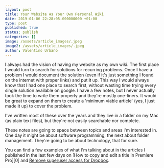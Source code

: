 ```yaml
---
layout: post
title: Your Website As Your Own Personal Wiki
date: 2019-01-06 22:28:05.000000000 +01:00
type: post
published: true
status: publish
categories: []
image: /assets/article_images/.jpeg
image2: /assets/article_images/.jpeg
author: Valentino Urbano
---
```


I always had the vision of having my website as my own wiki. The first place I would turn to search for solutions for recurring problems. Once I have a problem I would document the solution (even if it's just something I found on the internet with proper links) and put it up. This way I would always know that I had one place to search first, without wasting time trying every single solution available on google. I have a few notes, but I never actually took the time to write them properly and they're mostly one-liners. It would be great to expand on them to create a 'minimum viable article' (yes, I just made it up) to cover the problem.

I've written most of these over the years and they live in a folder on my Mac (as plain text files), but they're not easily searchable nor complete.

These notes are going to space between topics and areas I'm interested in. One day it might be about software programming, the next about folder management. They're going to be about technology, that for sure.

You can find a few examples of what I'm talking about in the articles I published in the last few days on [How to copy and edit a title in Premiere Pro][0] and [Remove superuser access for Dropbox][1].

[1]: https://200wordsaday.com/words/remove-superuser-access-for-dropbox-25835c2fbd946d531
